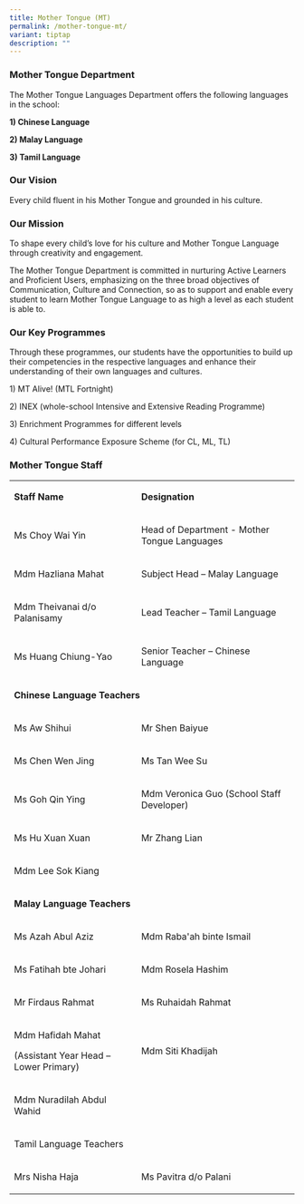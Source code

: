 ```yaml
---
title: Mother Tongue (MT)
permalink: /mother-tongue-mt/
variant: tiptap
description: ""
---
```

<h3><strong>Mother Tongue Department</strong></h3>
<p>The Mother Tongue Languages Department offers the following languages
in the school:</p>
<p><strong>1) Chinese Language</strong>
</p>
<p><strong>2) Malay Language</strong>
</p>
<p><strong>3) Tamil Language</strong>
</p>
<h3><strong>Our Vision</strong></h3>
<p>Every child fluent in his Mother Tongue and grounded in his culture.</p>
<h3><strong>Our Mission</strong></h3>
<p>To shape every child’s love for his culture and Mother Tongue Language
through creativity and engagement.</p>
<p>The Mother Tongue Department is committed in nurturing Active Learners
and Proficient Users, emphasizing on the three broad objectives of Communication,
Culture and Connection, so as to support and enable every student to learn
Mother Tongue Language to as high a level as each student is able to.</p>
<p></p>
<h3>Our Key Programmes</h3>
<p>Through these programmes, our students have the opportunities to build
up their competencies in the respective languages and enhance their understanding
of their own languages and cultures.</p>
<p>1) MT Alive! (MTL Fortnight)</p>
<p>2) INEX (whole-school Intensive and Extensive Reading Programme)</p>
<p>3) Enrichment Programmes for different levels</p>
<p>4) Cultural Performance Exposure Scheme (for CL, ML, TL)</p>
<p></p>
<p></p>
<h3><strong>Mother Tongue Staff</strong></h3>
<table style="minWidth: 50px">
<colgroup>
<col>
<col>
</colgroup>
<tbody>
<tr>
<td rowspan="1" colspan="1">
<p><strong>Staff Name</strong>
</p>
</td>
<td rowspan="1" colspan="1">
<p><strong>Designation</strong>
</p>
</td>
</tr>
<tr>
<td rowspan="1" colspan="1">
<p>Ms Choy Wai Yin</p>
</td>
<td rowspan="1" colspan="1">
<p>Head of Department - Mother Tongue Languages</p>
</td>
</tr>
<tr>
<td rowspan="1" colspan="1">
<p>Mdm Hazliana Mahat</p>
</td>
<td rowspan="1" colspan="1">
<p>Subject Head – Malay Language</p>
</td>
</tr>
<tr>
<td rowspan="1" colspan="1">
<p>Mdm Theivanai d/o Palanisamy</p>
</td>
<td rowspan="1" colspan="1">
<p>Lead Teacher – Tamil Language</p>
</td>
</tr>
<tr>
<td rowspan="1" colspan="1">
<p>Ms Huang Chiung-Yao</p>
</td>
<td rowspan="1" colspan="1">
<p>Senior Teacher – Chinese Language</p>
</td>
</tr>
<tr>
<td rowspan="1" colspan="2">
<p><strong>Chinese Language Teachers</strong>
</p>
</td>
</tr>
<tr>
<td rowspan="1" colspan="1">
<p>Ms Aw Shihui</p>
</td>
<td rowspan="1" colspan="1">
<p>Mr Shen Baiyue</p>
</td>
</tr>
<tr>
<td rowspan="1" colspan="1">
<p>Ms Chen Wen Jing</p>
</td>
<td rowspan="1" colspan="1">
<p>Ms Tan Wee Su</p>
</td>
</tr>
<tr>
<td rowspan="1" colspan="1">
<p>Ms Goh Qin Ying</p>
</td>
<td rowspan="1" colspan="1">
<p>Mdm Veronica Guo (School Staff Developer)</p>
</td>
</tr>
<tr>
<td rowspan="1" colspan="1">
<p>Ms Hu Xuan Xuan</p>
</td>
<td rowspan="1" colspan="1">
<p>Mr Zhang Lian</p>
</td>
</tr>
<tr>
<td rowspan="1" colspan="1">
<p>Mdm Lee Sok Kiang</p>
</td>
<td rowspan="1" colspan="1">
<p></p>
</td>
</tr>
<tr>
<td rowspan="1" colspan="2">
<p><strong>Malay Language Teachers</strong>
</p>
</td>
</tr>
<tr>
<td rowspan="1" colspan="1">
<p>Ms Azah Abul Aziz</p>
</td>
<td rowspan="1" colspan="1">
<p>Mdm Raba'ah binte Ismail</p>
</td>
</tr>
<tr>
<td rowspan="1" colspan="1">
<p>Ms Fatihah bte Johari</p>
</td>
<td rowspan="1" colspan="1">
<p>Mdm Rosela Hashim</p>
</td>
</tr>
<tr>
<td rowspan="1" colspan="1">
<p>Mr Firdaus Rahmat</p>
</td>
<td rowspan="1" colspan="1">
<p>Ms Ruhaidah Rahmat</p>
</td>
</tr>
<tr>
<td rowspan="1" colspan="1">
<p>Mdm Hafidah Mahat</p>
<p>(Assistant Year Head – Lower Primary)</p>
<p></p>
</td>
<td rowspan="1" colspan="1">
<p>Mdm Siti Khadijah</p>
</td>
</tr>
<tr>
<td rowspan="1" colspan="1">
<p>Mdm Nuradilah Abdul Wahid</p>
</td>
<td rowspan="1" colspan="1">
<p></p>
</td>
</tr>
<tr>
<td rowspan="1" colspan="2">
<p>Tamil Language Teachers</p>
</td>
</tr>
<tr>
<td rowspan="1" colspan="1">
<p>Mrs Nisha Haja</p>
</td>
<td rowspan="1" colspan="1">
<p>Ms Pavitra d/o Palani</p>
</td>
</tr>
</tbody>
</table>
<h4></h4>
<p></p>